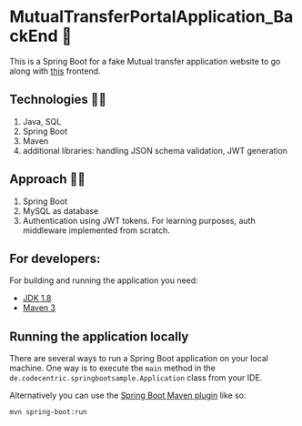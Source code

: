# MutualTransferPortalApplication_BackEnd :blossom:

This is a Spring Boot for a fake Mutual transfer application website to go along with [this](https://github.com/RuchithaVirashan/MutualTransferPortalApplication_FrontEnd) frontend.

## Technologies :man_scientist:

1. Java, SQL
2. Spring Boot
3. Maven
4. additional libraries: handling JSON schema validation, JWT generation

## Approach :man_student:
1. Spring Boot
2. MySQL as database
3. Authentication using JWT tokens. For learning purposes, auth middleware implemented from scratch.

## For developers:

For building and running the application you need:

- [JDK 1.8](http://www.oracle.com/technetwork/java/javase/downloads/jdk8-downloads-2133151.html)
- [Maven 3](https://maven.apache.org)

## Running the application locally

There are several ways to run a Spring Boot application on your local machine. One way is to execute the `main` method in the `de.codecentric.springbootsample.Application` class from your IDE.

Alternatively you can use the [Spring Boot Maven plugin](https://docs.spring.io/spring-boot/docs/current/reference/html/build-tool-plugins-maven-plugin.html) like so:


```shell
mvn spring-boot:run
```
